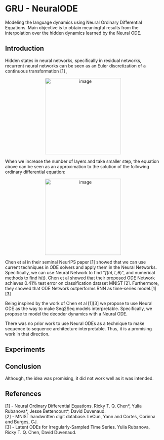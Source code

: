 # GRU - NeuralODE 

Modeling the language dynamics using Neural Ordinary Differential Equations.  Main objective is to obtain meaningful results from the interpolation over the hidden dynamics learned by the Neural ODE.

## Introduction

Hidden states in neural networks, specifically in residual networks, recurrent neural networks can be seen as an Euler discretization of a continuous transformation [1] , 

<p align="center">                    
 <img width="246" alt="image" src="https://user-images.githubusercontent.com/42044624/127249551-80320c7b-3e5f-454b-a71d-7f0e87286f5f.png">
</p>

When we increase the number of layers and take smaller step, the equation above can be seen as an approximation to the solution of the following ordinary differential equation:

<p align="center">  
<img align="center" width="246" alt="image" src="https://user-images.githubusercontent.com/42044624/127249592-3a959a91-5378-44c7-aaa1-866e771fd6ec.png">
</p>
 
Chen et al in their seminal NeurIPS paper [1] showed that we can use current techniques in ODE solvers and apply them in the Neural Networks. Specifically, we can use Neural Network to find "${ f(ht, t, θ) }$", and numerical methods to find h(t). Chen et al showed that their proposed ODE Network achieves 0.41% test error on classification dataset MNIST [2]. Furthermore, they showed that ODE Network outperforms RNN as time-series model.[1][3]

Being inspired by the work of Chen et al [1][3] we propose to use Neural ODE as the way to make Seq2Seq models interpretable. Specifically, we propose to model the decoder dynamics with a Neural ODE. 

There was no prior work to use Neural ODEs as a technique to make sequence to sequence architecture interpretable. Thus, it is a promising work in that direction.


## Experiments



## Conclusion

Although, the idea was promising, it did not work well as it was intended. 

## References

[1] - Neural Ordinary Differential Equations. Ricky T. Q. Chen*, Yulia Rubanova*, Jesse Bettencourt*, David Duvenaud.   
[2] - MNIST handwritten digit database. LeCun, Yann and Cortes, Corinna and Burges, CJ.  
[3] - Latent ODEs for Irregularly-Sampled Time Series.  Yulia Rubanova, Ricky T. Q. Chen, David Duvenaud. 
